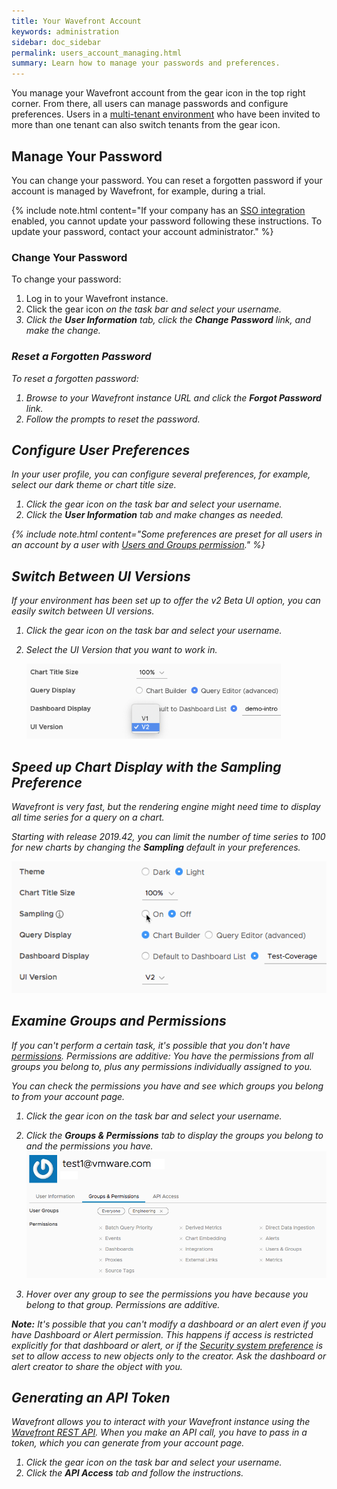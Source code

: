 ```yaml
---
title: Your Wavefront Account
keywords: administration
sidebar: doc_sidebar
permalink: users_account_managing.html
summary: Learn how to manage your passwords and preferences.
---
```

You manage your Wavefront account from the gear icon in the top right corner. From there, all users can manage passwords and configure preferences. Users in a [multi-tenant environment](authentication.html#multi-tenant-authentication) who have been invited to more than one tenant can also switch tenants from the gear icon.

## Manage Your Password

You can change your password. You can reset a forgotten password if your account is managed by Wavefront, for example, during a trial.

{% include note.html content="If your company has an [SSO integration](integrations_authentication.html) enabled, you cannot update your password following these instructions. To update your password, contact your account administrator." %}

### Change Your Password

To change your password:

1. Log in to your Wavefront instance.
1. Click the gear icon <i class="fa fa-cog"/> on the task bar and select your username.
2. Click the **User Information** tab, click the **Change Password** link, and make the change.

### Reset a Forgotten Password

To reset a forgotten password:

1. Browse to your Wavefront instance URL and click the **Forgot Password** link.
2. Follow the prompts to reset the password.


## Configure User Preferences

In your user profile, you can configure several preferences, for example, select our dark theme or chart title size.

1. Click the gear icon <i class="fa fa-cog"/> on the task bar and select your username.
1. Click the **User Information** tab and make changes as needed.


{% include note.html content="Some preferences are preset for all users in an account by a user with [Users and Groups permission](permissions_overview.html)." %}

## Switch Between UI Versions

If your environment has been set up to offer the v2 Beta UI option, you can easily switch between UI versions.

1. Click the gear icon <i class="fa fa-cog"/> on the task bar and select your username.
1. Select the UI Version that you want to work in.

   ![select UI version](/images/ui_version_menu.png)

## Speed up Chart Display with the Sampling Preference

Wavefront is very fast, but the rendering engine might need time to display all time series for a query on a chart.

Starting with release 2019.42, you can limit the number of time series to 100 for new charts by changing the **Sampling** default in your preferences.

![sampling preference](images/sampling_preference.png)


## Examine Groups and Permissions

If you can't perform a certain task, it's possible that you don't have [permissions](permissions_overview.html). Permissions are additive: You have the permissions from all groups you belong to, plus any permissions individually assigned to you.

You can check the permissions you have and see which groups you belong to from your account page.
1. Click the gear icon <i class="fa fa-cog"/> on the task bar and select your username.
2. Click the **Groups & Permissions** tab to display the groups you belong to and the permissions you have.
![groups and permissions](images/groups_and_permissions.png)

3. Hover over any group to see the permissions you have because you belong to that group. Permissions are additive.

**Note:** It's possible that you can't modify a dashboard or an alert even if you have Dashboard or Alert permission. This happens if access is restricted explicitly for that dashboard or alert, or if the [Security system preference](access.html) is set to allow access to new objects only to the creator. Ask the dashboard or alert creator to share the object with you.

## Generating an API Token

Wavefront allows you to interact with your Wavefront instance using the [Wavefront REST API](wavefront_api.html). When you make an API call, you have to pass in a token, which you can generate from your account page.

1. Click the gear icon <i class="fa fa-cog"/> on the task bar and select your username.
2. Click the **API Access** tab and follow the instructions.
